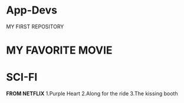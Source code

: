 # App-Devs
MY FIRST REPOSITORY 
# MY FAVORITE MOVIE 
# SCI-FI


**FROM NETFLIX**
1.Purple Heart
2.Along for the ride
3.The kissing booth
